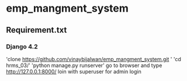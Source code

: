 # emp_mangment_system

## Requirement.txt 
### Django 4.2
'clone https://github.com/vinaybijalwan/emp_mangment_system.git '
 'cd hrms_03/'
 'python manage.py runserver'
go to browser and type  http://127.0.0.1:8000/
loin with superuser for admin  login

